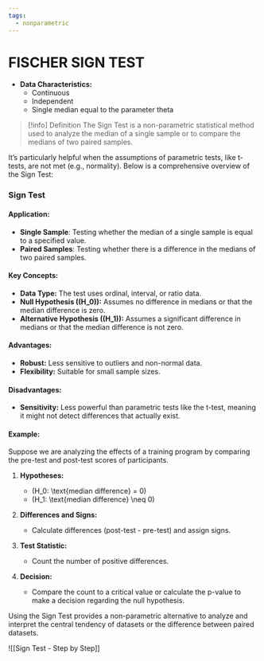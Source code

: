 ```yaml
---
tags:
  - nonparametric
---
```

# FISCHER SIGN TEST

- **Data Characteristics:**
   - Continuous
   - Independent
   - Single median equal to the parameter theta

>[!info] Definition
>The Sign Test is a non-parametric statistical method used to analyze the median of a single sample or to compare the medians of two paired samples. 

It’s particularly helpful when the assumptions of parametric tests, like t-tests, are not met (e.g., normality). Below is a comprehensive overview of the Sign Test:

### **Sign Test**

#### **Application:**

- **Single Sample**: Testing whether the median of a single sample is equal to a specified value.
- **Paired Samples**: Testing whether there is a difference in the medians of two paired samples.

#### **Key Concepts:**

- **Data Type:** The test uses ordinal, interval, or ratio data.
- **Null Hypothesis (\(H_0\)):** Assumes no difference in medians or that the median difference is zero.
- **Alternative Hypothesis (\(H_1\)):** Assumes a significant difference in medians or that the median difference is not zero.

#### **Advantages:**

- **Robust:** Less sensitive to outliers and non-normal data.
- **Flexibility:** Suitable for small sample sizes.

#### **Disadvantages:**

- **Sensitivity:** Less powerful than parametric tests like the t-test, meaning it might not detect differences that actually exist.

#### **Example:**

Suppose we are analyzing the effects of a training program by comparing the pre-test and post-test scores of participants.

1. **Hypotheses:**
   - \(H_0: \text{median difference} = 0\)
   - \(H_1: \text{median difference} \neq 0\)

2. **Differences and Signs:**
   - Calculate differences (post-test - pre-test) and assign signs.

3. **Test Statistic:**
   - Count the number of positive differences.

4. **Decision:**
   - Compare the count to a critical value or calculate the p-value to make a decision regarding the null hypothesis.

Using the Sign Test provides a non-parametric alternative to analyze and interpret the central tendency of datasets or the difference between paired datasets.

![[Sign Test - Step by Step]]


